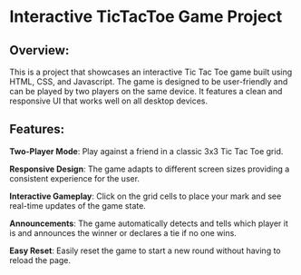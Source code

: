 # Interactive TicTacToe Game Project

## Overview:

This is a project that showcases an interactive Tic Tac Toe game built using HTML, CSS, and Javascript. The game is designed to be user-friendly and can be played by two players on the same device. It features a clean and responsive UI that works well on all desktop devices.

## Features:
**Two-Player Mode**: Play against a friend in a classic 3x3 Tic Tac Toe grid.

**Responsive Design**: The game adapts to different screen sizes providing a consistent experience for the user.

**Interactive Gameplay**: Click on the grid cells to place your mark and see real-time updates of the game state.

**Announcements**: The game automatically detects and tells which player it is and announces the winner or declares a tie if no one wins.

**Easy Reset**: Easily reset the game to start a new round without having to reload the page.

